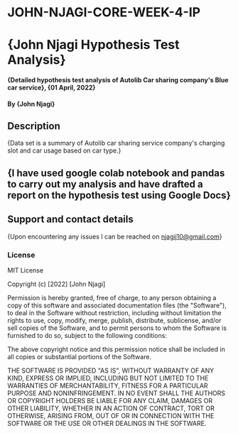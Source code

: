 # JOHN-NJAGI-CORE-WEEK-4-IP
# {John Njagi Hypothesis Test Analysis}
#### {Detailed hypothesis test analysis of Autolib Car sharing company's Blue car service}, {01 April, 2022}
#### By **{John Njagi}**
## Description
{Data set is a summary of Autolib car sharing service company's charging slot and car usage based on car type.}
## {I have used google colab notebook and pandas to carry out my analysis and have drafted a report on the hypothesis test using Google Docs}
## Support and contact details
{Upon encountering any issues I can be reached on njagij10@gmail.com}
### License
MIT License

Copyright (c) [2022] [John Njagi]

Permission is hereby granted, free of charge, to any person obtaining a copy
of this software and associated documentation files (the "Software"), to deal
in the Software without restriction, including without limitation the rights
to use, copy, modify, merge, publish, distribute, sublicense, and/or sell
copies of the Software, and to permit persons to whom the Software is
furnished to do so, subject to the following conditions:

The above copyright notice and this permission notice shall be included in all
copies or substantial portions of the Software.

THE SOFTWARE IS PROVIDED "AS IS", WITHOUT WARRANTY OF ANY KIND, EXPRESS OR
IMPLIED, INCLUDING BUT NOT LIMITED TO THE WARRANTIES OF MERCHANTABILITY,
FITNESS FOR A PARTICULAR PURPOSE AND NONINFRINGEMENT. IN NO EVENT SHALL THE
AUTHORS OR COPYRIGHT HOLDERS BE LIABLE FOR ANY CLAIM, DAMAGES OR OTHER
LIABILITY, WHETHER IN AN ACTION OF CONTRACT, TORT OR OTHERWISE, ARISING FROM,
OUT OF OR IN CONNECTION WITH THE SOFTWARE OR THE USE OR OTHER DEALINGS IN THE
SOFTWARE.
